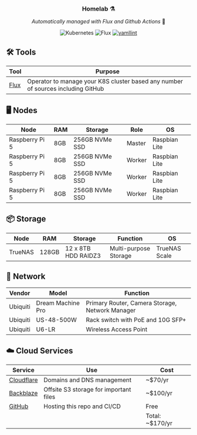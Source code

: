 <div align="center">

### Homelab ⚗️ 

_Automatically managed with Flux and Github Actions_ 🤖

</div>


<div align="center">

![Kubernetes](https://badgen.net/badge/Kubernetes/1.31.5+k3s1/blue)  ![Flux](https://badgen.net/badge/Flux/2.5.1/blue) [![yamllint](https://github.com/homelab-peej/k8s-at-home/actions/workflows/yamllint.yaml/badge.svg?branch=main&event=push)](https://github.com/homelab-peej/k8s-at-home/actions/workflows/yamllint.yaml)

</div>

## 🛠️ Tools

| Tool                            | Purpose                                                                          |
|---------------------------------|----------------------------------------------------------------------------------|
| [Flux](https://fluxcd.io/flux/) | Operator to manage your K8S cluster based any number of sources including GitHub |


## 🖥️ Nodes 
| Node           | RAM | Storage        | Role   | OS            |
|----------------|-----|----------------|--------|---------------|
| Raspberry Pi 5 | 8GB | 256GB NVMe SSD | Master | Raspbian Lite |
| Raspberry Pi 5 | 8GB | 256GB NVMe SSD | Worker | Raspbian Lite |
| Raspberry Pi 5 | 8GB | 256GB NVMe SSD | Worker | Raspbian Lite |
| Raspberry Pi 5 | 8GB | 256GB NVMe SSD | Worker | Raspbian Lite |


## 📦 Storage 
| Node    | RAM   | Storage             | Function              | OS            |
|---------|-------|---------------------|-----------------------|---------------|
| TrueNAS | 128GB | 12 x 8TB HDD RAIDZ3 | Multi-purpose Storage | TrueNAS Scale |


## 🛜 Network 

| Vendor   | Model             | Function                                        |
|----------|-------------------|-------------------------------------------------|
| Ubiquiti | Dream Machine Pro | Primary Router, Camera Storage, Network Manager |
| Ubiquiti | US-48-500W        | Rack switch with PoE and 10G SFP+               |
| Ubiquiti | U6-LR             | Wireless Access Point                           |


## ☁️ Cloud Services

| Service                                              | Use                                    | Cost            |
|------------------------------------------------------|----------------------------------------|-----------------|
| [Cloudflare](https://www.cloudflare.com/)            | Domains and DNS management             | ~$70/yr         |
| [Backblaze](https://www.backblaze.com/cloud-storage) | Offsite S3 storage for important files | ~$100/yr        |
| [GitHub](https://github.com/)                        | Hosting this repo and CI/CD            | Free            |
|                                                      |                                        | Total: ~$170/yr |
